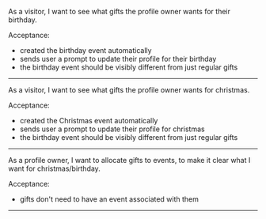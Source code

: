 As a visitor, I want to see what gifts the profile owner wants for their birthday.

Acceptance:
- created the birthday event automatically
- sends user a prompt to update their profile for their birthday
- the birthday event should be visibly different from just regular gifts

---

As a visitor, I want to see what gifts the profile owner wants for
christmas.

Acceptance:
- created the Christmas event automatically
- sends user a prompt to update their profile for christmas
- the birthday event should be visibly different from just regular gifts

---

As a profile owner, I want to allocate gifts to events, to make it clear what
I want for christmas/birthday.

Acceptance:
- gifts don't need to have an event associated with them

---


